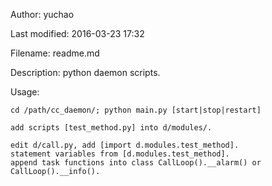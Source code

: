 Author: yuchao

Last modified: 2016-03-23 17:32

Filename: readme.md

Description: python daemon scripts.

Usage:

    cd /path/cc_daemon/; python main.py [start|stop|restart]

    add scripts [test_method.py] into d/modules/.

    edit d/call.py, add [import d.modules.test_method].
    statement variables from [d.modules.test_method].
    append task functions into class CallLoop().__alarm() or CallLoop().__info().

